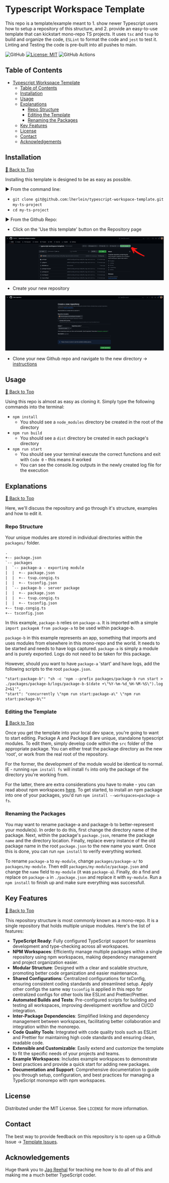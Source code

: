 # Typescript Workspace Template

This repo is a template/example meant to 1. show newer Typescript users how to setup a repository of this structure, and 2. provide an easy-to-use template that can kickstart mono-repo TS projects. It uses `tsc` and `tsup` to build and organize the code, `ESLint` to format the code and `jest` to test it. Linting and Testing the code is pre-built into all pushes to main.

![GitHub](https://img.shields.io/badge/github-%23121011.svg?style=for-the-badge&logo=github&logoColor=white)
[![License: MIT](https://img.shields.io/badge/License-MIT-yellow.svg)](https://opensource.org/licenses/MIT)
![GitHub Actions](https://img.shields.io/badge/github%20actions-%232671E5.svg?style=for-the-badge&logo=githubactions&logoColor=white)

## Table of Contents

- [Typescript Workspace Template](#typescript-workspace-template)
  - [Table of Contents](#table-of-contents)
  - [Installation](#installation)
  - [Usage](#usage)
  - [Explanations](#explanations)
    - [Repo Structure](#repo-structure)
    - [Editing the Template](#editing-the-template)
    - [Renaming the Packages](#renaming-the-packages)
  - [Key Features](#key-features)
  - [License](#license)
  - [Contact](#contact)
  - [Acknowledgements](#acknowledgements)

## Installation

[:arrow_up_small: Back to Top](#typescript-workspace-template)

Installing this template is designed to be as easy as possible. 

:arrow_forward: From the command line:

- `git clone git@github.com:lherlein/typescript-workspace-template.git my-ts-project`
- `cd my-ts-project`

:arrow_forward: From the Github Repo:

- Click on the 'Use this template' button on the Repository page

![template-button](./media/github-page-screenshot.png)

- Create your new repository

![create-repo](./media/second-page-screenshot-github.png)

- Clone your new Github repo and navigate to the new directory -> [instructions](https://docs.github.com/en/repositories/creating-and-managing-repositories/cloning-a-repository)

## Usage

[:arrow_up_small: Back to Top](#typescript-workspace-template)

Using this repo is almost as easy as cloning it. Simply type the following commands into the terminal:

- `npm install`
  - You should see a `node_modules` directory be created in the root of the directory
- `npm run build`
  - You should see a `dist` directory be created in each package's directory
- `npm run start`
  - You should see your terminal execute the correct functions and exit with `Code 0` - this means it worked
  - You can see the console.log outputs in the newly created log file for the execution 

## Explanations

[:arrow_up_small: Back to Top](#typescript-workspace-template)

Here, we'll discuss the repository and go through it's structure, examples and how to edit it.

### Repo Structure

Your unique modules are stored in individual directories within the `packages/` folder.

```
.
+-- package.json
`-- packages
|  `-- package-a - exporting module
|  |  +-- package.json
|  |  +-- tsup.congig.ts
|  |  +-- tsconfig.json 
|  `-- package-b - server package
|  |  +-- package.json
|  |  +-- tsup.congig.ts
|  |  +-- tsconfig.json
+-- tsup.congig.ts
+-- tsconfig.json
```

In this example, `package-b` relies on `package-a`. It is imported with a simple `import packageA from package-a` to be used within package-b.

`package-b` in this example represents an app, something that imports and uses modules from elsewhere in this mono-repo and the world. It needs to be started and needs to have logs captured. `package-a` is simply a module and is purely exported. Logs do not need to be taken for this package. 

However, should you want to have `package-a` 'start' and have logs, add the following scripts to the root `package.json`.

```
"start:package-b": "sh -c 'npm --prefix packages/package-b run start > ./packages/package-b/logs/package-b-$(date +\"%Y-%m-%d_%H-%M-%S\").log 2>&1'",
"start": "concurrently \"npm run start:package-a\" \"npm run start:package-b\""
```

### Editing the Template

[:arrow_up_small: Back to Top](#typescript-workspace-template)

Once you get the template into your local dev space, you're going to want to start editing. Package A and Package B are unique, standalone typescript modules. To edit them, simply develop code within the `src` folder of the appropriate package. You can either treat the package directory as the new 'root', or work from the real root of the repository. 

For the former, the development of the module would be identical to normal. IE - running `npm install fs` will install `fs` into only the package of the directory you're working from. 

For the latter, there are extra considerations you have to make - you can read about npm workspaces [here](https://docs.npmjs.com/cli/v8/using-npm/workspaces). To get started, to install an npm package into one of your packages, you'd run `npm install --workspaces=package-a fs`. 

### Renaming the Packages

You may want to rename package-a and package-b to better-represent your module(s). In order to do this, first change the directory name of the package. Next, within the package's `package.json`, rename the package `name` and the directory location. Finally, replace every instance of the old package name in the root `package.json` to the new name you want. Once this is done, you can run `npm install` to verify everything worked.

To rename `package-a` to `my-module`, change `packages/package-a/` to `packages/my-module`. Then edit `packages/my-module/package.json` and change the `name` field to `my-module` (it was `package-a`). Finally, do a find and replace on `package-a` in `./package.json` and replace it with `my-module`. Run a `npm install` to finish up and make sure everything was successfull.

## Key Features

[:arrow_up_small: Back to Top](#typescript-workspace-template)

This repository structure is most commonly known as a mono-repo. It is a single repository that holds multiple unique modules. Here's the list of features:

- **TypeScript Ready**: Fully configured TypeScript support for seamless development and type-checking across all workspaces.
- **NPM Workspaces**: Efficiently manage multiple packages within a single repository using npm workspaces, making dependency management and project organization easier.
- **Modular Structure**: Designed with a clear and scalable structure, promoting better code organization and easier maintenance.
- **Shared Configurations**: Centralized configurations for tsConfig, ensuring consistent coding standards and streamlined setup. Apply other configs the same way `tsconfig` is applied in this repo for centralized configs for other tools like ESLint and Prettier/Prettier.
- **Automated Builds and Tests**: Pre-configured scripts for building and testing all workspaces, improving development workflow and CI/CD integration.
- **Inter-Package Dependencies**: Simplified linking and dependency management between workspaces, facilitating better collaboration and integration within the monorepo.
- **Code Quality Tools**: Integrated with code quality tools such as ESLint and Prettier for maintaining high code standards and ensuring clean, readable code.
- **Extensible and Customizable**: Easily extend and customize the template to fit the specific needs of your projects and teams.
- **Example Workspaces**: Includes example workspaces to demonstrate best practices and provide a quick start for adding new packages.
- **Documentation and Support**: Comprehensive documentation to guide you through setup, configuration, and best practices for managing a TypeScript monorepo with npm workspaces.

## License

Distributed under the MIT License. See `LICENSE` for more information. 

## Contact

The best way to provide feedback on this repository is to open up a Github Issue -> [Template Issues](https://github.com/lherlein/typescript-workspace-template/issues). 

## Acknowledgements

Huge thank you to [Jag Reehal](https://github.com/jagreehal) for teaching me how to do all of this and making me a much better TypeScript coder.
